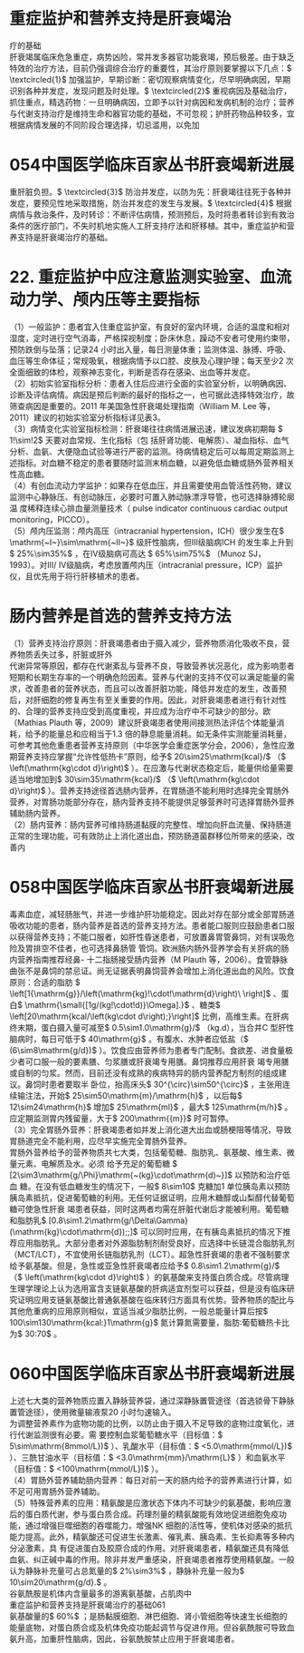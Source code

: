 # 重症监护和营养支持是肝衰竭治  
疗的基础  
肝衰竭属临床危急重症，病势凶险，常并发多器官功能衰竭，预后极差。由于缺乏特效的治疗方法，目前仍强调综合治疗的重要性，其治疗原则要掌握以下几点：$ \textcircled{1}$    加强监护，早期诊断：密切观察病情变化，尽早明确病因，早期识别各种并发症，发现问题及时处理。$ \textcircled{2}$    重视病因及基础治疗，抓住重点，精选药物：一旦明确病因，立即予以针对病因和发病机制的治疗；营养与代谢支持治疗是维持生命和器官功能的基础，不可忽视；护肝药物品种较多，宜根据病情发展的不同阶段合理选择，切忌滥用，以免加  
# 054中国医学临床百家丛书肝衰竭新进展  
重肝脏负担。$ \textcircled{3}$    防治并发症，以防为先：肝衰竭往往死于各种并发症，要预见性地采取措施，防治并发症的发生与发展。$ \textcircled{4}$    根据病情与救治条件，及时转诊：不断评估病情，预测预后，及时将患者转诊到有救治条件的医疗部门，不失时机地实施人工肝支持疗法和肝移植。其中，重症监护和营养支持是肝衰竭治疗的基础。  
# 22. 重症监护中应注意监测实验室、血流动力学、颅内压等主要指标  
（1）一般监护：患者宜入住重症监护室，有良好的室内环境，合适的温度和相对湿度，定时进行空气消毒，严格探视制度；卧床休息，躁动不安者可使用约束带，预防跌倒与坠落；记录24 小时出入量，每日测量体重；监测体温、脉搏、呼吸、血压等生命体征；常规吸氧，根据病情予以口腔、皮肤及心理护理；每天至少2 次全面细致的体检，观察神志变化，判断是否存在感染、出血等并发症。  
（2）初始实验室指标分析：患者入住后应进行全面的实验室分析，以明确病因、诊断及评估病情。病因是预后判断的最好的指标之一，也可据此选择特效治疗，故筛查病因是重要的。2011 年美国急性肝衰竭处理指南（William M. Lee 等，2011）建议的初始实验室分析指标详见表3。  
（3）病情变化实验室指标检测：肝衰竭往往病情进展迅速，建议发病初期每 $ 1\!\sim\!2$  天要对血常规、生化指标（包 括肝肾功能、电解质）、凝血指标、血气分析、血氨、大便隐血试验等进行严密的监测。待病情稳定后可以每周定期监测上述指标。对血糖不稳定的患者要随时监测末梢血糖，以避免低血糖或肠外营养相关性高血糖。  
（4）有创血流动力学监护：如果存在低血压，并且需要使用血管活性药物，建议监测中心静脉压、有创动脉压，必要时可置入肺动脉漂浮导管，也可选择脉搏轮廓温 度稀释连续心排血量测量技术（ pulse indicator continuous  cardiac output monitoring，PICCO）。  
（5）颅内压监测：颅内高压（intracranial hypertension，ICH）很少发生在$ \mathrm{~I~}\sim\mathrm{~II~}$    级肝性脑病，但Ⅲ级脑病ICH 的发生率上升到$ 25\%\sim35\%$ ，在Ⅳ级脑病可高达 $ 65\%\sim75\%$ （Munoz SJ，1993）。对Ⅲ/ Ⅳ级脑病，考虑放置颅内压（intracranial pressure，ICP）监护仪，且优先用于将行肝移植术的患者。  
#  肠内营养是首选的营养支持方法  
（1）营养支持治疗原则：肝衰竭患者由于摄入减少，营养物质消化吸收不良，营养物质丢失过多，肝脏或肝外  
代谢异常等原因，都存在代谢紊乱与营养不良，导致营养状况恶化，成为影响患者短期和长期生存率的一个明确危险因素。营养与代谢的支持不仅可以满足能量的需求，改善患者的营养状态，而且可以改善肝脏功能，降低并发症的发生，改善预后，对肝细胞的修复再生有至关重要的作用。因此，对肝衰竭患者进行有针对性的、合理的营养支持应受到高度重视，并应成为治疗中不可缺少的部分。欧（Mathias Plauth 等，2009）建议肝衰竭患者使用间接测热法评估个体能量消耗，给予的能量总和应相当于1.3 倍的静息能量消耗。如无条件实测能量消耗量，可参考其他危重患者营养支持原则（中华医学会重症医学分会，2006），急性应激期营养支持应掌握“允许性低热卡”原则，给予$ 20\sim25\mathrm{kcal}/$ （$ \left(\mathrm{kg\cdot d}\right)$ 
）。在应激与代谢状态稳定后，能量供给量需要适当地增加到$ 30\sim35\mathrm{kcal}/$ （$ \left(\mathrm{kg\cdot d}\right)$ ）。营养支持途径首选肠内营养，在胃肠道不能利用时选择完全胃肠外营养，对胃肠功能部分存在，肠内营养支持不能提供足够营养时可选择胃肠外营养辅助肠内营养。  
（2）肠内营养：肠内营养可维持肠道黏膜的完整性、增加向肝血流量、保持肠道正常的生理功能，可有效防止上消化道出血，预防肠道菌群移位所带来的感染，改善内  
# 058中国医学临床百家丛书肝衰竭新进展  
毒素血症，减轻肠胀气，并进一步维护肝功能稳定。因此对存在部分或全部胃肠道吸收功能的患者，肠内营养是首选的营养支持方法。患者能口服则应鼓励患者口服以获得营养支持；不能口服者，如肝性昏迷患者，可放置鼻胃管鼻饲，对有误吸危险及胃排空不佳者，也可选择鼻肠管 管饲。欧洲肠内肠外营养学会有关肝病的肠内营养指南推荐经鼻- 十二指肠接受肠内营养（M Plauth 等，2006）。食管静脉曲张不是鼻饲的禁忌证。尚无证据表明鼻饲营养会增加上消化道出血的风险。饮食原则：合适的脂肪 $ \left[1{\mathrm{g}}/\left(\mathrm{kg}\!\cdot\!\mathrm{d}\right)\ \right]$ 、蛋白$ \mathrm{\small{[1g/(kg\!\cdot\!d)}\Omega].}$    、糖类$ \left[20\mathrm{kcal/\left(kg\cdot d\right)\;}\right]$ 比例，高维生素。在肝病终末期，蛋白摄入量可减至$ 0.5\sim1.0\mathrm{g}/$ （kg.d），当合并C 型肝性脑病时，每日可低于$ 40\mathrm{g}$    。有腹水、水肿者应低盐（$ (6\sim8\mathrm{g/d})$ ）。饮食应由营养师为患者专门配制。食欲差、进食量极少者可口服一般的要素膳、匀浆膳或肝衰竭专用膳。鼻饲推荐应用肝衰 竭专用膳或自制的匀浆。然而，目前还没有成熟的疾病特异的肠内营养配方制剂的组成建议。鼻饲时患者要取半 卧位，抬高床头$ 30^{\circ}\sim50^{\circ}$    ，主张用连续输注法，开始$ 25\sim50\mathrm{m}/\mathrm{h}$    ，以后每$ 12\sim24\mathrm{h}$     增加$ 25\mathrm{ml}$    ，最大$ 125\mathrm{m/h}$    。应定期监测胃内残留量，大于$ 200\mathrm{{m}}$    时可暂停。  
（3）完全胃肠外营养：肝衰竭患者如并发上消化道大出血或肠梗阻等情况，导致胃肠道完全不能利用，应尽早实施完全胃肠外营养。  
胃肠外营养给予的营养物质共七大类，包括葡萄糖、脂肪乳、氨基酸、维生素、微量元素、电解质及水。必须 给予充足的葡萄糖 $ [2\sim3\mathrm{g/\Phi}\mathrm{~(kg}\cdot\mathrm{d)~}]$   以预防和治疗低血 糖。在没有低血糖发生的情况下，一般$ 8\sim10$ 克糖加1 单位胰岛素以预防胰岛素抵抗，促进葡萄糖的利用。无任何证据证明，应用木糖醇或山梨醇代替葡萄糖可使急性肝衰 竭患者获益，同时这两者均需在肝脏代谢后才能被利用。葡萄糖和脂肪乳$ [0.8\sim1.2\mathrm{g/\Delta\Gamma}(\mathrm{kg}\cdot\mathrm{d})\;\;]$ 可以同时应用，在有胰岛素抵抗的情况下推荐应用脂肪乳。大部分患者对外源脂肪制剂耐受良好，应选择中长链混合脂肪乳剂（MCT/LCT），不宜使用长链脂肪乳剂（LCT）。超急性肝衰竭的患者不强制要求给予氨基酸。但是，急性或亚急性肝衰竭者应给予$ 0.8\sim1.2\mathrm{g}/$ （$ \left(\mathrm{kg\cdot d}\right)$ ）的氨基酸来支持蛋白质合成。尽管病理生理学理论上认为选用富含支链氨基酸的肝病适宜剂型可以获益，但是没有临床研究证明应用支链氨基酸比普通氨基酸在临床转归方面具有优势。营养物质的配比与其他危重病的应用原则相似，宜适当减少脂肪比例，一般总能量计算后按$ 100\sim130\mathrm{kcal:}1\mathrm{g}$     氮计算氮需要量，脂肪∶葡萄糖热卡比为$ 30:70$ 。  
# 060中国医学临床百家丛书肝衰竭新进展  
上述七大类的营养物质应置入静脉营养袋，通过深静脉置管途径（首选锁骨下静脉置管途径），使用微量输液泵20 小时匀速输入。  
为调整营养素作为底物功能的比例，以防止由于摄入不足导致的底物过度氧化，进行代谢监测很有必要。需 要控制血浆葡萄糖水平（目标值：$ 5\sim\mathrm{8mmol/L})$ ）、乳酸水平（目标值：$ <5.0\mathrm{mmol/L})$ ）、三酰甘油水平（目标值：$ <3.0\mathrm{mm}/\mathrm{L}$    ）和血氨水平（目标值：$ <100\mathrm{mmol/L})$ ）。  
（4）胃肠外营养辅助肠内营养：每日对前一天的肠内给予的营养素进行计算，如不足可用胃肠外营养辅助。  
（5）特殊营养素的应用：精氨酸是应激状态下体内不可缺少的氨基酸，影响应激后的蛋白质代谢，参与蛋白质合成。药理剂量的精氨酸能有效地促进细胞免疫功能，通过增强巨噬细胞的吞噬能力，增强NK 细胞的活性等，使机体对感染的抵抗能力提高。此外，精氨酸还可促进生长激素、催乳素、胰岛素、生长抑素等多种内分泌激素，具 有促进蛋白及胶原合成的作用。对肝衰竭患者，精氨酸还具有降低血氨、纠正碱中毒的作用。除非并发严重感染，肝衰竭患者推荐使用精氨酸。一般认为静脉补充量可占总氮量的$ 2\%\sim3\%$ ，静脉补充量一般为$ 10\sim20\mathrm{g/d}.$ 。  
谷氨酰胺是机体内含量最多的游离氨基酸，占肌肉中  
重症监护和营养支持是肝衰竭治疗的基础061  
氨基酸量的$ 60\%$  ；是肠黏膜细胞、淋巴细胞、肾小管细胞等快速生长细胞的能量底物，对蛋白质合成及机体免疫功能起调节与促进作用。但谷氨酰胺可导致血氨升高，加重肝性脑病，因此，谷氨酰胺禁止应用于肝衰竭患者。  